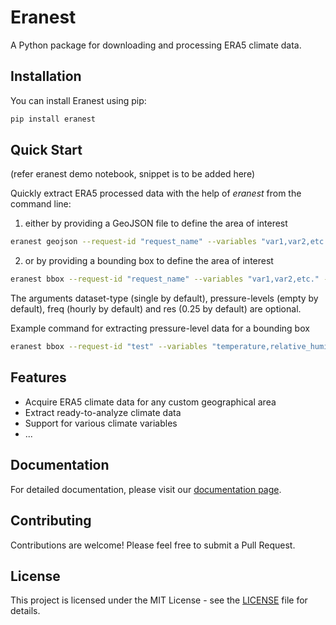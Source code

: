 # Eranest

A Python package for downloading and processing ERA5 climate data.

## Installation

You can install Eranest using pip:

```bash
pip install eranest
```

## Quick Start

(refer eranest demo notebook, snippet is to be added here)

Quickly extract ERA5 processed data with the help of *eranest* from the command line:
1. either by providing a GeoJSON file to define the area of interest
```bash
eranest geojson --request-id "request_name" --variables "var1,var2,etc." --start "yyyy-mm-dd" --end "yyyy-mm-dd" --geojson "your_file.geojson" --dataset-type "dataset_type" --pressure-levels "pressure_level_1,pressure_level_2,etc." --freq "frequency" --res "resolution"
```
2. or by providing a bounding box to define the area of interest
```bash
eranest bbox --request-id "request_name" --variables "var1,var2,etc." --start "yyyy-mm-dd" --end "yyyy-mm-dd" --north "north_bound" --south "south_bound" --east "east_bound" --west "west_bound" --dataset-type "dataset_type" --pressure-levels "pressure_level_1,pressure_level_2,etc." --freq "frequency" --res "resolution"
```
The arguments dataset-type (single by default), pressure-levels (empty by default), freq (hourly by default) and res (0.25 by default) are optional.

Example command for extracting pressure-level data for a bounding box
```bash
eranest bbox --request-id "test" --variables "temperature,relative_humidity" --start "2024-01-1" --end "2024-01-15" --north 30 --south 20 --east 80 --west 70 --dataset-type pressure --pressure-levels "1000,900" --freq daily --res 0.25
```

## Features

- Acquire ERA5 climate data for any custom geographical area
- Extract ready-to-analyze climate data
- Support for various climate variables
- ...

## Documentation

For detailed documentation, please visit our [documentation page](docs/).

## Contributing

Contributions are welcome! Please feel free to submit a Pull Request.

## License

This project is licensed under the MIT License - see the [LICENSE](LICENSE) file for details. 
